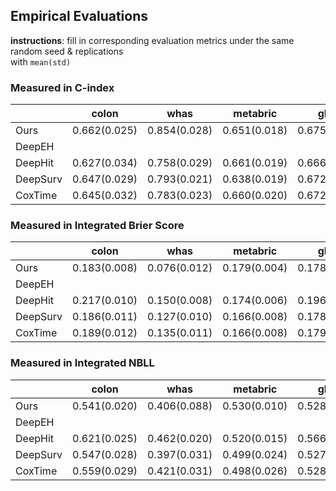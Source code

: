 ## Empirical Evaluations

**instructions**: fill in corresponding evaluation metrics under the same random seed & replications  
with `mean(std)`

### Measured in C-index
|          | colon        | whas         | metabric     | gbsg         | flchain      | support      | kkbox        |
|----------|--------------|--------------|--------------|--------------|--------------|--------------|--------------|
| Ours     | 0.662(0.025) | 0.854(0.028) | 0.651(0.018) | 0.675(0.016) | 0.793(0.009) | 0.613(0.008) |              |
| DeepEH   |              |              |              |              |              |              |              |
| DeepHit  | 0.627(0.034) | 0.758(0.029) | 0.661(0.019) | 0.666(0.015) | 0.783(0.010) | 0.532(0.013) |              |
| DeepSurv | 0.647(0.029) | 0.793(0.021) | 0.638(0.019) | 0.672(0.015) | 0.790(0.010) | 0.609(0.005) |              |
| CoxTime  | 0.645(0.032) | 0.783(0.023) | 0.660(0.020) | 0.672(0.017) | 0.790(0.010) | 0.614(0.010) |              |


### Measured in Integrated Brier Score
|          | colon        | whas         | metabric     | gbsg         | flchain      | support      | kkbox        |
|----------|--------------|--------------|--------------|--------------|--------------|--------------|--------------|
| Ours     | 0.183(0.008) | 0.076(0.012) | 0.179(0.004) | 0.178(0.005) | 0.103(0.003) | 0.200(0.004) |              |
| DeepEH   |              |              |              |              |              |              |              |
| DeepHit  | 0.217(0.010) | 0.150(0.008) | 0.174(0.006) | 0.196(0.004) | 0.124(0.004) | 0.209(0.002) |              |
| DeepSurv | 0.186(0.011) | 0.127(0.010) | 0.166(0.008) | 0.178(0.005) | 0.101(0.004) | 0.192(0.003) |              |
| CoxTime  | 0.189(0.012) | 0.135(0.011) | 0.166(0.008) | 0.179(0.006) | 0.103(0.007) | 0.192(0.004) |              |


### Measured in Integrated NBLL
|          | colon        | whas         | metabric     | gbsg         | flchain      | support      | kkbox        |
|----------|--------------|--------------|--------------|--------------|--------------|--------------|--------------|
| Ours     | 0.541(0.020) | 0.406(0.088) | 0.530(0.010) | 0.528(0.013) | 0.339(0.008) | 0.586(0.008) |              |
| DeepEH   |              |              |              |              |              |              |              |
| DeepHit  | 0.621(0.025) | 0.462(0.020) | 0.520(0.015) | 0.566(0.011) | 0.390(0.011) | 0.609(0.005) |              |
| DeepSurv | 0.547(0.028) | 0.397(0.031) | 0.499(0.024) | 0.527(0.012) | 0.334(0.012) | 0.564(0.008) |              |
| CoxTime  | 0.559(0.029) | 0.421(0.031) | 0.498(0.026) | 0.528(0.016) | 0.345(0.026) | 0.566(0.011) |              |

